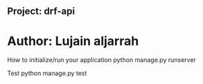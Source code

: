 ## Project: drf-api
# Author: Lujain aljarrah
How to initialize/run your application python manage.py runserver

Test python manage.py test